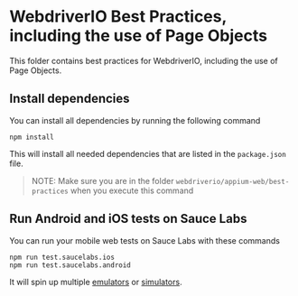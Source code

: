 # WebdriverIO Best Practices, including the use of Page Objects
This folder contains best practices for WebdriverIO, including the use of Page Objects.

## Install dependencies
You can install all dependencies by running the following command

    npm install

This will install all needed dependencies that are listed in the `package.json` file.

> NOTE: Make sure you are in the folder `webdriverio/appium-web/best-practices` when you execute this command

## Run Android and iOS tests on Sauce Labs
You can run your mobile web tests on Sauce Labs with these commands

    npm run test.saucelabs.ios
    npm run test.saucelabs.android


It will spin up multiple [emulators](test/configs/wdio.saucelabs.android.conf.js) or 
[simulators](test/configs/wdio.saucelabs.ios.conf.js).
